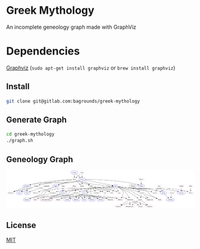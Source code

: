 # Greek Mythology
An incomplete geneology graph made with GraphViz

# Dependencies
[Graphviz](http://www.graphviz.org/) (`sudo apt-get install graphviz` or `brew install graphviz`)

## Install
```bash
git clone git@gitlab.com:bagrounds/greek-mythology
```

## Generate Graph
```bash
cd greek-mythology
./graph.sh
```

## Geneology Graph
![Greek Gods Geneology Graph](gods.svg)

## License
[MIT](LICENSE)
